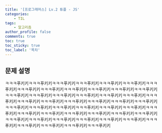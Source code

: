 ```yaml
---
title: '[프로그래머스] Lv.2 튜플 - JS'
categories:
    - TIL
tags:
    - 알고리즘
author_profile: false
comments: true
toc: true
toc_sticky: true
toc_label: '목차'
---
```


## 문제 설명
ㅋㅋㅋ푸키키ㅋㅋㅋ푸키키ㅋㅋㅋ푸키키ㅋㅋㅋ푸키키ㅋㅋㅋ푸키키ㅋㅋㅋ푸키키ㅋㅋㅋ푸키키ㅋㅋㅋ푸키키ㅋㅋㅋ푸키키ㅋㅋㅋ푸키키ㅋㅋㅋ푸키키ㅋㅋㅋ푸키키ㅋㅋㅋ푸키키ㅋㅋㅋ푸키키ㅋㅋㅋ푸키키ㅋㅋㅋ푸키키ㅋㅋㅋ푸키키ㅋㅋㅋ푸키키ㅋㅋㅋ푸키키ㅋㅋㅋ푸키키ㅋㅋㅋ푸키키ㅋㅋㅋ푸키키ㅋㅋㅋ푸키키ㅋㅋㅋ푸키키ㅋㅋㅋ푸키키ㅋㅋㅋ푸키키ㅋㅋㅋ푸키키ㅋㅋㅋ푸키키ㅋㅋㅋ푸키키ㅋㅋㅋ푸키키ㅋㅋㅋ푸키키ㅋㅋㅋ푸키키ㅋㅋㅋ푸키키ㅋㅋㅋ푸키키ㅋㅋㅋ푸키키ㅋㅋㅋ푸키키ㅋㅋㅋ푸키키ㅋㅋㅋ푸키키ㅋㅋㅋ푸키키ㅋㅋㅋ푸키키ㅋㅋㅋ푸키키ㅋㅋㅋ푸키키ㅋㅋㅋ푸키키ㅋㅋㅋ푸키키ㅋㅋㅋ푸키키ㅋㅋㅋ푸키키ㅋㅋㅋ푸키키ㅋㅋㅋ푸키키ㅋㅋㅋ푸키키ㅋㅋㅋ푸키키
